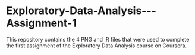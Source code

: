 # Exploratory-Data-Analysis---Assignment-1
This repository contains the 4 PNG and .R files that were used to complete the first assignment of the Exploratory Data Analysis course on Coursera.
